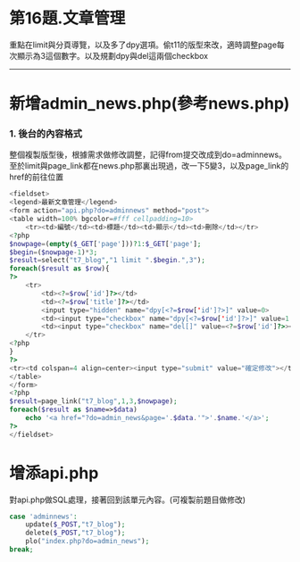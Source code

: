# 第16題.文章管理

重點在limit與分頁導覽，以及多了dpy選項。偷t11的版型來改，適時調整page每次顯示為3這個數字。以及規劃dpy與del這兩個checkbox

---

# 新增admin\_news.php\(參考news.php\)

### 1. 後台的內容格式

整個複製版型後，根據需求做修改調整，記得from提交改成到do=adminnews。至於limit與page\_link都在news.php那裏出現過，改一下5變3，以及page\_link的href的前往位置

```php
<fieldset>
<legend>最新文章管理</legend>
<form action="api.php?do=adminnews" method="post">
<table width=100% bgcolor=#fff cellpadding=10>
    <tr><td>編號</td><td>標題</td><td>顯示</td><td>刪除</td></tr>
<?php
$nowpage=(empty($_GET['page']))?1:$_GET['page'];
$begin=($nowpage-1)*3;
$result=select("t7_blog","1 limit ".$begin.",3");
foreach($result as $row){
?> 
    <tr>
        <td><?=$row['id']?></td>
        <td><?=$row['title']?></td>
        <input type="hidden" name="dpy[<?=$row['id']?>]" value=0>
        <td><input type="checkbox" name="dpy[<?=$row['id']?>]" value=1 <?=($row['dpy'])?"checked":""?>></td>
        <td><input type="checkbox" name="del[]" value=<?=$row['id']?>></td>
    </tr>
<?php
}
?>
<tr><td colspan=4 align=center><input type="submit" value="確定修改"></td></tr>
</table>
</form>
<?php
$result=page_link("t7_blog",1,3,$nowpage);
foreach($result as $name=>$data)
    echo '<a href="?do=admin_news&page='.$data.'">'.$name.'</a>';
?>
</fieldset>
```

# 增添api.php

對api.php做SQL處理，接著回到該單元內容。\(可複製前題目做修改\)

```php
case 'adminnews':
	update($_POST,"t7_blog");
	delete($_POST,"t7_blog");
	plo("index.php?do=admin_news");
break;
```



